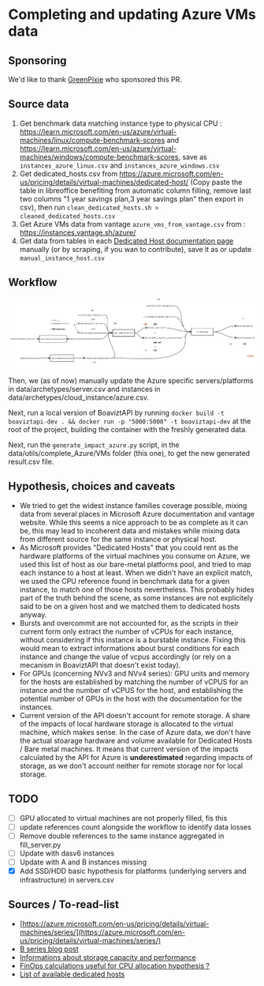 # Completing and updating Azure VMs data

## Sponsoring

We'd like to thank [GreenPixie](https://greenpixie.com/) who sponsored this PR.

## Source data

1. Get benchmark data matching instance type to physical CPU : https://learn.microsoft.com/en-us/azure/virtual-machines/linux/compute-benchmark-scores and https://learn.microsoft.com/en-us/azure/virtual-machines/windows/compute-benchmark-scores, save as `instances_azure_linux.csv` and `instances_azure_windows.csv`
2. Get dedicated_hosts.csv from https://azure.microsoft.com/en-us/pricing/details/virtual-machines/dedicated-host/ (Copy paste the table in libreoffice benefiting from automatic column filling, remove last two columns "1 year savings plan,3 year savings plan" then export in csv), then run `clean_dedicated_hosts.sh > cleaned_dedicated_hosts.csv`
3. Get Azure VMs data from vantage `azure_vms_from_vantage.csv` from : https://instances.vantage.sh/azure/
4. Get data from tables in each [Dedicated Host documentation page](https://learn.microsoft.com/fr-fr/azure/virtual-machines/dedicated-host-general-purpose-skus) manually (or by scraping, if you wan to contribute), save it as or update `manual_instance_host.csv`

## Workflow

![Updating Azure's data in BoaviztAPI workflow](azure_update_workflow.webp)

Then, we (as of now) manually update the Azure specific servers/platforms in data/archetypes/server.csv and instances in data/archetypes/cloud_instance/azure.csv.

Next, run a local version of BoaviztAPI by running `docker build -t boaviztapi-dev . && docker run -p "5000:5000" -t boaviztapi-dev` at the root of the project, building the container with the freshly generated data.

Next, run the `generate_impact_azure.py` script, in the data/utils/complete_Azure/VMs folder (this one), to get the new generated result.csv file.

## Hypothesis, choices and caveats

- We tried to get the widest instance families coverage possible, mixing data from several places in Microsoft Azure documentation and vantage website. While this seems a nice approach to be as complete as it can be, this may lead to incoherent data and mistakes while mixing data from different source for the same instance or physical host.
- As Microsoft provides "Dedicated Hosts" that you could rent as the hardware platforms of the virtual machines you consume on Azure, we used this list of host as our bare-metal platforms pool, and tried to map each instance to a host at least. When we didn't have an explicit match, we used the CPU reference found in benchmark data for a given instance, to match one of those hosts nevertheless. This probably hides part of the truth behind the scene, as some instances are not explicitely said to be on a given host and we matched them to dedicated hosts anyway.
- Bursts and overcommit are not accounted for, as the scripts in their current form only extract the number of vCPUs for each instance, without considering if this instance is a burstable instance. Fixing this would mean to extract informations about burst conditions for each instance and change the value of vcpus accordingly (or rely on a mecanism in BoaviztAPI that doesn't exist today).
- For GPUs (concerning NVv3 and NVv4 series): GPU units and memory for the hosts are established by matching the number of vCPUS for an instance and the number of vCPUS for the host, and establishing the potential number of GPUs in the host with the documentation for the instances.
- Current version of the API doesn't account for remote storage. A share of the impacts of local hardware storage is allocated to the virtual machine, which makes sense. In the case of Azure data, we don't have the actual stoarage hardware and volume available for Dedicated Hosts / Bare metal machines. It means that current version of the impacts calculated by the API for Azure is **underestimated** regarding impacts of storage, as we don't account neither for remote storage nor for local storage.

## TODO

- [ ] GPU allocated to virtual machines are not properly filled, fis this
- [ ] update references count alongside the workflow to identify data losses
- [ ] Remove double references to the same instance aggregated in fill_server.py
- [ ] Update with dasv6 instances
- [ ] Update with A and B instances missing
- [x] Add SSD/HDD basic hypothesis for platforms (underlying servers and infrastructure) in servers.csv

## Sources / To-read-list

- [https://azure.microsoft.com/en-us/pricing/details/virtual-machines/series/](https://azure.microsoft.com/en-us/pricing/details/virtual-machines/series/)
- [B series blog post](https://azure.microsoft.com/en-us/blog/introducing-b-series-our-new-burstable-vm-size/)
- [Informations about storage capacity and performance](https://learn.microsoft.com/fr-fr/azure/virtual-machines/disks-scalability-targets)
- [FinOps calculations useful for CPU allocation hypothesis ?](https://singhkays.medium.com/understanding-the-azure-b-series-and-cpu-credits-cd6ad1c46094)
- [List of available dedicated hosts](https://azure.microsoft.com/en-us/pricing/details/virtual-machines/dedicated-host/#resources)
